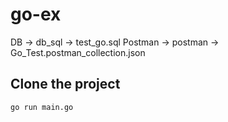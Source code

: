 # go-ex

DB -> db_sql -> test_go.sql
Postman -> postman -> Go_Test.postman_collection.json

## Clone the project

```
go run main.go
```

